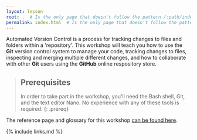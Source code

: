 ```yaml
---
layout: lesson
root: .  # Is the only page that doesn't follow the pattern /:path/index.html
permalink: index.html  # Is the only page that doesn't follow the pattern /:path/index.html
---
```


Automated Version Control is a process for tracking changes to files and folders within a 'repository'.
This workshop will teach you how to use the **Git** version control system to manage your code, 
tracking changes to files, inspecting and merging multiple different changes, and how to collaborate
with other **Git** users using the **GitHub** online respository store.

> ## Prerequisites
>
> In order to take part in the workshop, you'll need the Bash shell, Git, and the text editor Nano.
> No experience with any of these tools is required. 
{: .prereq}

The reference page and glossary for this workshop [can be found here](reference.html).

{% include links.md %}